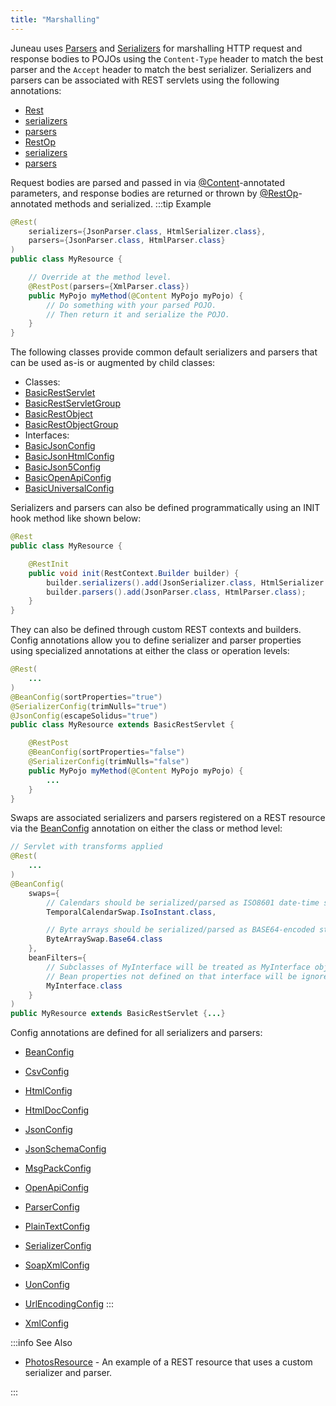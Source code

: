 ```yaml
---
title: "Marshalling"
---
```


Juneau uses [Parsers](../apidocs/org/apache/juneau/parser/Parser.html) and [Serializers](../apidocs/org/apache/juneau/serializer/Serializer.html) for marshalling
HTTP request and response bodies to POJOs using the `Content-Type` header to match the best
parser and the `Accept` header to match the best serializer.
Serializers and parsers can be associated with REST servlets using the following annotations:
- [Rest](../apidocs/org/apache/juneau/rest/annotation/Rest.html)
- [serializers](../apidocs/org/apache/juneau/rest/annotation/Rest.html#serializers())
- [parsers](../apidocs/org/apache/juneau/rest/annotation/Rest.html#serializers())
- [RestOp](../apidocs/org/apache/juneau/rest/annotation/RestOp.html)
- [serializers](../apidocs/org/apache/juneau/rest/annotation/RestOp.html#serializers())
- [parsers](../apidocs/org/apache/juneau/rest/annotation/RestOp.html#serializers())

Request bodies are parsed and passed in via [@Content](../apidocs/org/apache/juneau/http/annotation/Content.html)-annotated parameters,
and response bodies are returned or thrown by [@RestOp](../apidocs/org/apache/juneau/rest/annotation/RestOp.html)-annotated methods
and serialized.
:::tip Example


```java
@Rest(
    serializers={JsonParser.class, HtmlSerializer.class},
    parsers={JsonParser.class, HtmlParser.class}
)
public class MyResource {

    // Override at the method level.
    @RestPost(parsers={XmlParser.class})
    public MyPojo myMethod(@Content MyPojo myPojo) {
        // Do something with your parsed POJO.
        // Then return it and serialize the POJO.
    }
}
```


The following classes provide common default serializers and parsers that can be
used as-is or augmented by child classes:
- Classes:
- [BasicRestServlet](../apidocs/org/apache/juneau/rest/servlet/BasicRestServlet.html)
- [BasicRestServletGroup](../apidocs/org/apache/juneau/rest/servlet/BasicRestServletGroup.html)
- [BasicRestObject](../apidocs/org/apache/juneau/rest/servlet/BasicRestObject.html)
- [BasicRestObjectGroup](../apidocs/org/apache/juneau/rest/servlet/BasicRestObjectGroup.html)
- Interfaces:
- [BasicJsonConfig](../apidocs/org/apache/juneau/rest/config/BasicJsonConfig.html)
- [BasicJsonHtmlConfig](../apidocs/org/apache/juneau/rest/config/BasicJsonHtmlConfig.html)
- [BasicJson5Config](../apidocs/org/apache/juneau/rest/config/BasicJson5Config.html)
- [BasicOpenApiConfig](../apidocs/org/apache/juneau/rest/config/BasicOpenApiConfig.html)
- [BasicUniversalConfig](../apidocs/org/apache/juneau/rest/config/BasicUniversalConfig.html)

Serializers and parsers can also be defined programmatically using an INIT hook method like shown below:

```java
@Rest
public class MyResource {

    @RestInit
    public void init(RestContext.Builder builder) {
        builder.serializers().add(JsonSerializer.class, HtmlSerializer.class);
        builder.parsers().add(JsonParser.class, HtmlParser.class);
    }
}
```


They can also be defined through custom REST contexts and builders.
Config annotations allow you to define serializer and parser properties using specialized annotations
at either the class or operation levels:

```java
@Rest(
    ...
)
@BeanConfig(sortProperties="true")
@SerializerConfig(trimNulls="true")
@JsonConfig(escapeSolidus="true")
public class MyResource extends BasicRestServlet {

    @RestPost
    @BeanConfig(sortProperties="false")
    @SerializerConfig(trimNulls="false")
    public MyPojo myMethod(@Content MyPojo myPojo) {
        ...
    }
}
```


Swaps are associated serializers and parsers registered on a REST resource via the [BeanConfig](../apidocs/org/apache/juneau/annotation/BeanConfig.html) annotation
on either the class or method level:

```java
// Servlet with transforms applied
@Rest(
    ...
)
@BeanConfig(
    swaps={
        // Calendars should be serialized/parsed as ISO8601 date-time strings
        TemporalCalendarSwap.IsoInstant.class,

        // Byte arrays should be serialized/parsed as BASE64-encoded strings
        ByteArraySwap.Base64.class
    },
    beanFilters={
        // Subclasses of MyInterface will be treated as MyInterface objects.
        // Bean properties not defined on that interface will be ignored.
        MyInterface.class
    }
)
public MyResource extends BasicRestServlet {...}
```


Config annotations are defined for all serializers and parsers:
- [BeanConfig](../apidocs/org/apache/juneau/annotation/BeanConfig.html)
- [CsvConfig](../apidocs/org/apache/juneau/csv/annotation/CsvConfig.html)
- [HtmlConfig](../apidocs/org/apache/juneau/html/annotation/HtmlConfig.html)
- [HtmlDocConfig](../apidocs/org/apache/juneau/html/annotation/HtmlDocConfig.html)
- [JsonConfig](../apidocs/org/apache/juneau/json/annotation/JsonConfig.html)
- [JsonSchemaConfig](../apidocs/org/apache/juneau/jsonschema/annotation/JsonSchemaConfig.html)
- [MsgPackConfig](../apidocs/org/apache/juneau/msgpack/annotation/MsgPackConfig.html)
- [OpenApiConfig](../apidocs/org/apache/juneau/oapi/annotation/OpenApiConfig.html)
- [ParserConfig](../apidocs/org/apache/juneau/parser/annotation/ParserConfig.html)
- [PlainTextConfig](../apidocs/org/apache/juneau/plaintext/annotation/PlainTextConfig.html)
- [SerializerConfig](../apidocs/org/apache/juneau/serializer/annotation/SerializerConfig.html)
- [SoapXmlConfig](../apidocs/org/apache/juneau/soap/annotation/SoapXmlConfig.html)
- [UonConfig](../apidocs/org/apache/juneau/uon/annotation/UonConfig.html)
- [UrlEncodingConfig](../apidocs/org/apache/juneau/urlencoding/annotation/UrlEncodingConfig.html)
:::

- [XmlConfig](../apidocs/org/apache/juneau/xml/annotation/XmlConfig.html)


:::info See Also
- [PhotosResource](../apidocs/org/apache/juneau/examples/rest/PhotosResource.html) - An example of a REST resource that uses a custom serializer and parser.

:::
